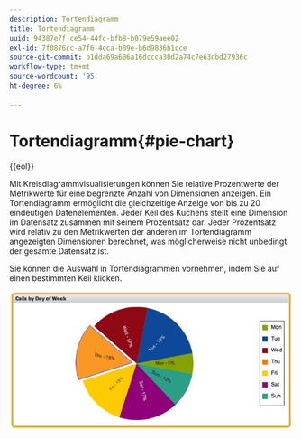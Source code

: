 ```yaml
---
description: Tortendiagramm
title: Tortendiagramm
uuid: 94387e7f-ce54-44fc-bfb8-b079e59aee02
exl-id: 7f0876cc-a7f6-4cca-b09e-b6d9836b1cce
source-git-commit: b1dda69a606a16dccca30d2a74c7e63dbd27936c
workflow-type: tm+mt
source-wordcount: '95'
ht-degree: 6%

---
```


# Tortendiagramm{#pie-chart}

{{eol}}

Mit Kreisdiagrammvisualisierungen können Sie relative Prozentwerte der Metrikwerte für eine begrenzte Anzahl von Dimensionen anzeigen. Ein Tortendiagramm ermöglicht die gleichzeitige Anzeige von bis zu 20 eindeutigen Datenelementen. Jeder Keil des Kuchens stellt eine Dimension im Datensatz zusammen mit seinem Prozentsatz dar. Jeder Prozentsatz wird relativ zu den Metrikwerten der anderen im Tortendiagramm angezeigten Dimensionen berechnet, was möglicherweise nicht unbedingt der gesamte Datensatz ist.

Sie können die Auswahl in Tortendiagrammen vornehmen, indem Sie auf einen bestimmten Keil klicken.

![](assets/pie_chart.png)
